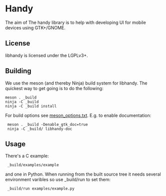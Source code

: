 # Handy

The aim of The handy library is to help with developing UI for mobile devices
using GTK+/GNOME.

## License

libhandy is licensed under the LGPLv3+.

## Building

We use the meson (and thereby Ninja) build system for libhandy.  The quickest
way to get going is to do the following:

	meson . _build
	ninja -C _build
	ninja -C _build install

For build options see [meson_options.txt](./meson_otions.txt). E.g. to enable documentation:

     meson . _build -Denable_gtk_doc=true
     ninja -C _build/ libhandy-doc

## Usage

There's a C example:

     _build/examples/example

and one in Python. When running from the built source tree it
needs several environment varibles so use \_build/run to set them:

     _build/run examples/example.py
